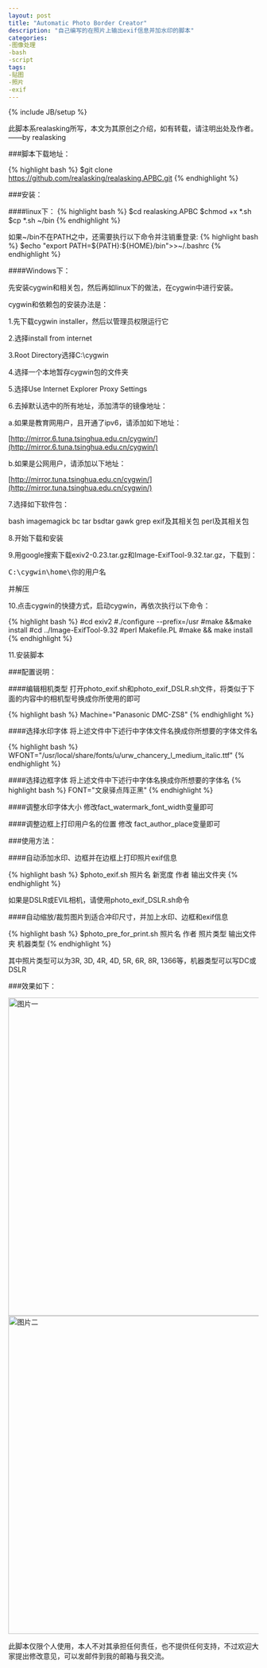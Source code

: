 ```yaml
---
layout: post
title: "Automatic Photo Border Creator"
description: "自己编写的在照片上输出exif信息并加水印的脚本"
categories: 
-图像处理
-bash
-script
tags: 
-贴图
-照片
-exif
---
```

{% include JB/setup %}

此脚本系realasking所写，本文为其原创之介绍，如有转载，请注明出处及作者。
——by realasking

###脚本下载地址：

{% highlight bash %}
$git clone https://github.com/realasking/realasking.APBC.git
{% endhighlight %}

###安装：

####linux下：
{% highlight bash %}
$cd realasking.APBC 
$chmod +x *.sh
$cp *.sh ~/bin 
{% endhighlight %}

如果~/bin不在PATH之中，还需要执行以下命令并注销重登录:
{% highlight bash %}
$echo "export PATH=${PATH}:${HOME}/bin">>~/.bashrc
{% endhighlight %}

####Windows下：

先安装cygwin和相关包，然后再如linux下的做法，在cygwin中进行安装。

cygwin和依赖包的安装办法是：

1.先下载cygwin installer，然后以管理员权限运行它

2.选择install from internet

3.Root Directory选择C:\cygwin

4.选择一个本地暂存cygwin包的文件夹

5.选择Use Internet Explorer Proxy Settings

6.去掉默认选中的所有地址，添加清华的镜像地址：

a.如果是教育网用户，且开通了ipv6，请添加如下地址：

[http://mirror.6.tuna.tsinghua.edu.cn/cygwin/](http://mirror.6.tuna.tsinghua.edu.cn/cygwin/)

b.如果是公网用户，请添加以下地址：

[http://mirror.tuna.tsinghua.edu.cn/cygwin/](http://mirror.tuna.tsinghua.edu.cn/cygwin/)

7.选择如下软件包：

bash imagemagick bc tar bsdtar gawk grep exif及其相关包 perl及其相关包

8.开始下载和安装

9.用google搜索下载exiv2-0.23.tar.gz和Image-ExifTool-9.32.tar.gz，下载到：

<pre>
C:\cygwin\home\你的用户名
</pre>

并解压

10.点击cygwin的快捷方式，启动cygwin，再依次执行以下命令：

{% highlight bash %}
#cd exiv2
#./configure --prefix=/usr
#make &&make install
#cd ../Image-ExifTool-9.32
#perl Makefile.PL
#make && make install
{% endhighlight %}

11.安装脚本

###配置说明：

####编辑相机类型
打开photo_exif.sh和photo_exif_DSLR.sh文件，将类似于下面的内容中的相机型号换成你所使用的即可

{% highlight bash %}
Machine="Panasonic DMC-ZS8" 
{% endhighlight %}

####选择水印字体
将上述文件中下述行中字体文件名换成你所想要的字体文件名

{% highlight bash %}
WFONT="/usr/local/share/fonts/u/urw_chancery_l_medium_italic.ttf" 
{% endhighlight %}

####选择边框字体
将上述文件中下述行中字体名换成你所想要的字体名
{% highlight bash %}
FONT="文泉驿点阵正黑" 
{% endhighlight %}

####调整水印字体大小
修改fact_watermark_font_width变量即可

####调整边框上打印用户名的位置
修改 fact_author_place变量即可

###使用方法：

####自动添加水印、边框并在边框上打印照片exif信息

{% highlight bash %}
$photo_exif.sh 照片名 新宽度 作者 输出文件夹
{% endhighlight %}

如果是DSLR或EVIL相机，请使用photo_exif_DSLR.sh命令

####自动缩放/裁剪图片到适合冲印尺寸，并加上水印、边框和exif信息

{% highlight bash %}
$photo_pre_for_print.sh 照片名 作者 照片类型 输出文件夹 机器类型
{% endhighlight %}

其中照片类型可以为3R, 3D, 4R, 4D, 5R, 6R, 8R, 1366等，机器类型可以写DC或DSLR

###效果如下：

<img src="http://realasking.github.io/assets/pics/s_800_P1000565.jpg" alt="图片一" title="图片测试一" width="640" align="middle" />

<img src="http://i1296.photobucket.com/albums/ag3/realasking/s_800_P1000569_zps193c2aa8.jpg" alt="图片二" title="图片测试二" width="640" align="middle" />

此脚本仅限个人使用，本人不对其承担任何责任，也不提供任何支持，不过欢迎大家提出修改意见，可以发邮件到我的邮箱与我交流。

